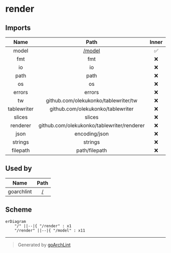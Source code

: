 # render

## Imports

|    Name     |                    Path                    | Inner | Count |
|:-----------:|:------------------------------------------:|:-----:|:-----:|
|    model    |             [/model](model.md)             |  ✅   |  11   |
|     fmt     |                    fmt                     |  ❌   |  11   |
|     io      |                     io                     |  ❌   |   8   |
|    path     |                    path                    |  ❌   |   7   |
|     os      |                     os                     |  ❌   |   5   |
|   errors    |                   errors                   |  ❌   |   3   |
|     tw      |    github.com/olekukonko/tablewriter/tw    |  ❌   |   2   |
| tablewriter |     github.com/olekukonko/tablewriter      |  ❌   |   2   |
|   slices    |                   slices                   |  ❌   |   2   |
|  renderer   | github.com/olekukonko/tablewriter/renderer |  ❌   |   2   |
|    json     |               encoding/json                |  ❌   |   1   |
|   strings   |                  strings                   |  ❌   |   1   |
|  filepath   |               path/filepath                |  ❌   |   1   |

## Used by

|    Name    |     Path     |
|:----------:|:------------:|
| goarchlint | [/](main.md) |

## Scheme

```mermaid
erDiagram
    "/" ||--|{ "/render" : x1
    "/render" ||--|{ "/model" : x11
```

---

> Generated by [goArchLint](https://github.com/gbh007/goarchlint)
